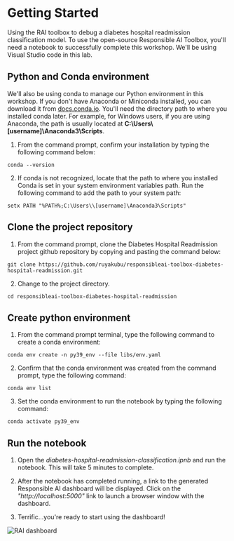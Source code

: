 # Getting Started
Using the RAI toolbox to debug a diabetes hospital readmission classification model.  To use the open-source Responsible AI Toolbox, you'll need a notebook to successfully complete this workshop.  We'll be using Visual Studio code in this lab. 


## Python and Conda environment

We'll also be using conda to manage our Python environment in this workshop.  If you don't have Anaconda or Miniconda installed, you can download it from [docs.conda.io](https://docs.conda.io/en/latest/miniconda.html).  You'll need the directory path to where you installed conda later.  For example, for Windows users, if you are using Anaconda, the path is usually located at **C:\Users\\[username]\Anaconda3\Scripts**.

1. From the command prompt, confirm your installation by typing the following command below:
```shell
conda --version
```

2. If conda is not recognized, locate that the path to where you installed Conda is set in your system environment variables path.  Run the following command to add the path to your system path:

```shell
setx PATH "%PATH%;C:\Users\\[username]\Anaconda3\Scripts"
```


## Clone the project repository

1. From the command prompt, clone the Diabetes Hospital Readmission project github repository by copying and pasting the command below:
```shell
git clone https://github.com/ruyakubu/responsibleai-toolbox-diabetes-hospital-readmission.git
```
2. Change to the project directory.
```shell
cd responsibleai-toolbox-diabetes-hospital-readmission
```

## Create python environment

1. From the command prompt terminal, type the following command to create a conda environment:

```shell
conda env create -n py39_env --file libs/env.yaml
```

2. Confirm that the conda environment was created from the command prompt, type the following command:

```shell
conda env list
```

3. Set the conda environment to run the notebook by typing the following command:

```shell
conda activate py39_env
```

## Run the notebook

1. Open the *diabetes-hospital-readmission-classification.ipnb* and run the notebook.  This will take 5 minutes to complete.

3. After the notebook has completed running, a link to the generated Responsible AI dashboard will be displayed.  Click on the *"http://localhost:5000"* link to launch a browser window with the dashboard.

3. Terrific...you're ready to start using the dashboard!  

![RAI dashboard](/img/tutorial/00-vscode-rai-page.png "RAI dashboard")	



